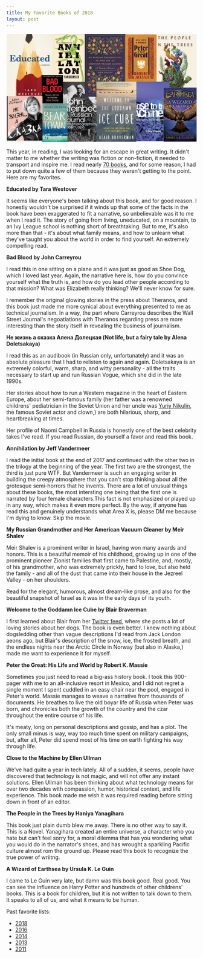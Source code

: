 ```yaml
---
title: My Favorite Books of 2018
layout: post
---
```


<meta name="twitter:card" content="summary" />
<meta name="twitter:creator" content="@vboykis" />
<meta property="og:url" content="" />
<meta property="og:title" content="My favorite books of 2018" />
<meta property="og:description" content="I looked for an escape in literature and found the truth." />
<meta name="twitter:image" content="https://raw.githubusercontent.com/vkblog/vkblog.github.io/master/public/img/2018books.png">


![books](https://raw.githubusercontent.com/vkblog/vkblog.github.io/master/public/img/2018books.png)

This year, in reading, I was looking for an escape in great writing. It didn't matter to me whether the writing was fiction or non-fiction, it needed to transport and inspire me. I read nearly [70 books](https://www.goodreads.com/user_challenges/10558350), and for some reason, I had to put down quite a few of them because they weren't getting to the point. Here are my favorites.   

**Educated by Tara Westover** 

It seems like everyone's been talking about this book, and for good reason. I honestly wouldn't be surprised if it winds up that some of the facts in the book have been exaggerated to fit a narrative, so unbelievable was it to me when I read it. The story of going from living, uneducated, on a mountain, to an Ivy League school is nothing short of breathtaking. But to me, it's also more than that - it's about what family means, and how to unlearn what they've taught you about the world in order to find yourself. An extremely compelling read. 

**Bad Blood by John Carreyrou** 

I read this in one sitting on a plane and it was just as good as Shoe Dog, which I loved last year. Again, the narrative here is, how do you convince yourself what the truth is, and how do you lead other people according to that mission? What was Elizabeth really thinking? We'll never know for sure. 

I remember the original glowing stories in the press about Theranos, and this book just made me more cynical about everything presented to me as technical journalism. In a way, the part where Carreyrou describes the Wall Street Journal's negoatiations with Theranos regarding press are more interesting than the story itself in revealing the business of journalism. 

**Не жизнь а сказка Алена Долецкая (Not life, but a fairy tale by Alena Doletsakaya)**

I read this as an audibook (in Russian only, unfortunately) and it was an absolute pleasure that I had to relisten to again and again. Doletsakaya is an extremely colorful, warm, sharp, and witty personality - all the traits necessary to start up and run Russian Vogue, which she did in the late 1990s. 

Her stories about how to run a Western magazine in the heart of Eastern Europe, about her semi-famous family (her father was a renowned childrens' pediatrician in the Soviet Union and her uncle was [Yuriy Nikulin](https://en.wikipedia.org/wiki/Yuri_Nikulin), the famous Soviet actor and clown,) are both hilarious, sharp, and heartbreaking at times. 

Her profile of Naomi Campbell in Russia is honestly one of the best celebrity takes I've read. If you read Russian, do yourself a favor and read this book.  

**Annihilation by Jeff Vandermeer**

I read the initial book at the end of 2017 and continued with the other two in the trilogy at the beginning of the year. The first two are the strongest, the third is just pure WTF. But Vandermeer is such an engaging writer in building the creepy atmosphere that you can't stop thinking about all the grotesque semi-horrors that he invents. There are a lot of unusual things about these books, the most intersting one being that the first one is narrated by four female characters.This fact is not emphasized or played up in any way, which makes it even more perfect. By the way, if anyone has read this and genuinely understands what Area X is, please DM me because I'm dying to know. Skip the movie. 

**My Russian Grandmother and Her American Vacuum Cleaner by Meir Shalev**

Meir Shalev is a prominent writer in Israel, having won many awards and honors. This is a beautiful memoir of his childhood, growing up in one of the prominent pioneer Zionist families that first came to Palestine, and, mostly, of his grandmother, who was extremely prickly, hard to love, but also held the family - and all of the dust that came into their house in the Jezreel Valley - on her shoulders. 

Read for the elegant, humorous, almost dream-like prose, and also for the beautiful snapshot of Israel as it was in the early days of its youth. 

**Welcome to the Goddamn Ice Cube by Blair Braverman**

I first learned about Blair from her [Twitter feed](https://twitter.com/BlairBraverman), where she posts a lot of loving stories about her dogs. The book is even better. I knew nothing about dogsledding other than vague descriptions I'd read from Jack London aeons ago, but Blair's description of the snow, ice, the frosted breath, and the endless nights near the Arctic Circle in Norway (but also in Alaska,) made me want to experience it for myself. 


**Peter the Great: His Life and World by Robert K. Massie**

Sometimes you just need to read a big-ass history book. I took this 900-pager with me to an all-inclusive resort in Mexico, and I did not regret a single moment I spent cuddled in an easy chair near the pool, engaged in Peter's world. Massie manages to weave a narrative from thousands of documents. He breathes to live the old boyar life of Russia when Peter was born, and chronicles both the growth of the country and the czar throughout the entire course of his life. 

It's meaty, long on personal descriptions and gossip, and has a plot. The only small minus is way, way too much time spent on military campaigns, but, after all, Peter did spend most of his time on earth fighting his way through life. 


**Close to the Machine by Ellen Ullman**

We've had quite a year in tech lately. All of a sudden, it seems, people have discovered that technology is not magic, and will not offer any instant solutions. Ellen Ullman has been thinking about what technology means for over two decades with compassion, humor, historical context, and life experience. This book made me wish it was required reading before sitting down in front of an editor. 

**The People in the Trees by Haniya Yanagihara**

This book just plain dumb blew me away. There is no other way to say it. This is a Novel. Yanagihara created an entire universe, a character who you hate but can't feel sorry for, a moral dilemma that has you wondering what you would do in the narrator's shoes, and has wrought a sparkling Pacific culture almost rom the ground up.  Please read this book to recognize the true power of wriitng. 


**A Wizard of Earthsea by Ursula K. Le Guin**

I came to Le Guin very late, but damn was this book good. Real good. You can see the influence on Harry Potter and hundreds of other childrens' books. This is a book for children, but it is not written to talk down to them. It speaks to all of us, and what it means to be human. 



Past favorite lists: 

+ [2018](http://blog.vickiboykis.com/2018/01/02/favorite-books/)
+ [2016](http://blog.vickiboykis.com/2016/12/26/books-of-2016/)
+ [2014](http://blog.vickiboykis.com/2015/01/my-favorite-books-of-2014/)
+ [2013](http://blog.vickiboykis.com/2013/12/my-favorite-books-of-2013/)
+ [2011](http://blog.vickiboykis.com/2012/01/the-best-books-i-read-in-2011/)
